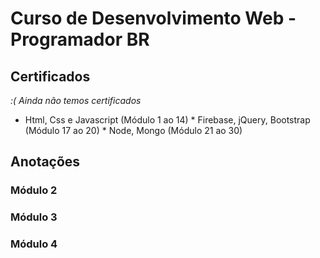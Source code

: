 # Curso de Desenvolvimento Web - Programador BR

## Certificados

*:( Ainda não temos certificados*

* Html, Css e Javascript (Módulo 1 ao 14)
​* Firebase, jQuery, Bootstrap (Módulo 17 ao 20)
​* Node, Mongo (Módulo 21 ao 30)

## Anotações

### Módulo 2

### Módulo 3

### Módulo 4

